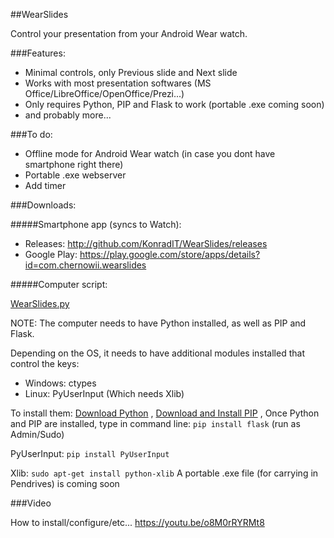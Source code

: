 ##WearSlides

Control your presentation from your Android Wear watch.

###Features:

* Minimal controls, only Previous slide and Next slide
* Works with most presentation softwares (MS Office/LibreOffice/OpenOffice/Prezi...)
* Only requires Python, PIP and Flask to work (portable .exe coming soon)
* and probably more...

###To do:
* Offline mode for Android Wear watch (in case you dont have smartphone right there)
* Portable .exe webserver
* Add timer

###Downloads:

#####Smartphone app (syncs to Watch):

* Releases: http://github.com/KonradIT/WearSlides/releases
* Google Play: https://play.google.com/store/apps/details?id=com.chernowii.wearslides

#####Computer script:

[WearSlides.py](WearSlides.py)

NOTE: The computer needs to have Python installed, as well as PIP and Flask.

Depending on the OS, it needs to have additional modules installed that control the keys:

* Windows: ctypes
* Linux: PyUserInput (Which needs Xlib)

To install them: [Download Python](http://python.org) , [Download and Install PIP](https://pip.pypa.io/en/latest/installing/#installing-with-get-pip-py) , Once Python and PIP are installed, type in command line: `pip install flask` (run as Admin/Sudo)
 
PyUserInput: `pip install PyUserInput`

Xlib: `sudo apt-get install python-xlib`
A portable .exe file (for carrying in Pendrives) is coming soon

###Video

How to install/configure/etc... https://youtu.be/o8M0rRYRMt8